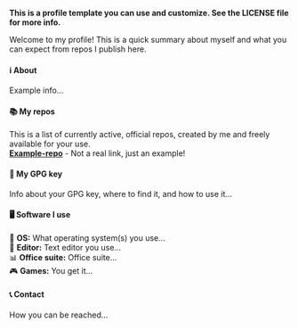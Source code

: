 **This is a profile template you can use and customize. See the LICENSE file for more info.**

Welcome to my profile! This is a quick summary about myself and what you can expect from repos I publish here.

#### ℹ️ About
Example info...

#### 📚 My repos
This is a list of currently active, official repos, created by me and freely available for your use.  
**[Example-repo](https://github.com/username/example-repo)** - Not a real link, just an example!

#### 🔐 My GPG key
Info about your GPG key, where to find it, and how to use it...

#### 🖥️ Software I use
🐧 **OS:** What operating system(s) you use...  
📝 **Editor:** Text editor you use...  
📊 **Office suite:** Office suite...  
🎮 **Games:** You get it...  

#### 📞 Contact
How you can be reached...
